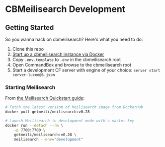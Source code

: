 # CBMeilisearch Development

## Getting Started

So you wanna hack on cbmeilisearch? Here's what you need to do:

1. Clone this repo
2. [Start up a cbmeilisearch instance via Docker](#starting-meilisearch)
3. Copy `.env.template` to `.env` in the cbmeilisearch root
4. Open CommandBox and browse to the cbmeilisearch root
5. Start a development CF server with engine of your choice: `server start server-lucee@5.json`

### Starting Meilisearch

From [the Meilisearch Quickstart guide](https://docs.meilisearch.com/learn/getting_started/quick_start.html#setup-and-installation):

```bash
# Fetch the latest version of Meilisearch image from DockerHub
docker pull getmeili/meilisearch:v0.28

# Launch Meilisearch in development mode with a master key
docker run --detach --rm \
    -p 7700:7700 \
    getmeili/meilisearch:v0.28 \
    meilisearch --env="development"
```